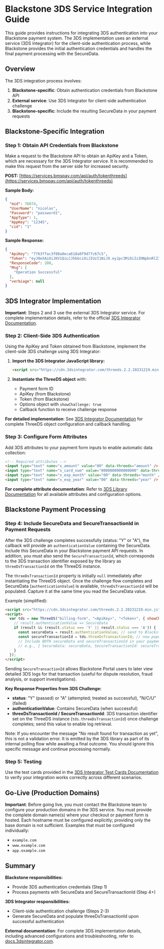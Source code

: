 # Blackstone 3DS Service Integration Guide

This guide provides instructions for integrating 3DS authentication into your Blackstone payment system. The 3DS implementation uses an external service (3DS Integrator) for the client-side authentication process, while Blackstone provides the initial authentication credentials and handles the final payment processing with the SecureData.

## Overview

The 3DS integration process involves:

1. **Blackstone-specific**: Obtain authentication credentials from Blackstone API
2. **External service**: Use 3DS Integrator for client-side authentication challenge
3. **Blackstone-specific**: Include the resulting SecureData in your payment requests

## Blackstone-Specific Integration

### Step 1: Obtain API Credentials from Blackstone

Make a request to the Blackstone API to obtain an ApiKey and a Token, which are necessary for the 3DS Integrator service. It is recommended to make this request from the server side for increased security.

**POST:** [https://services.bmspay.com/api/auth/tokenthreeds](https://services.bmspay.com/api/auth/tokenthreeds)

**Sample Body:**

```json
{
  "mid": 76074,
  "UserName": "nicolas",
  "Password": "password1",
  "AppType": 1,
  "AppKey": "12345",
  "cid": "1"
}
```

**Sample Response:**

```json
{
  "ApiKey": "7763ffac3f08a0eca618a0f9d77c67c5",
  "Token": "eyJ0eXAiOiJKV1QiLCJhbGciOiJIUzI1NiJ9.eyJpc3MiOiIzZHNpbnRlZ3JhdG9yX0F1dGhlbnRpY2F",
  "ResponseCode": 200,
  "Msg": [
    "Operation Successful"
  ],
  "verbiage": null
}
```

## 3DS Integrator Implementation

**Important**: Steps 2 and 3 use the external 3DS Integrator service. For complete implementation details, refer to the official [3DS Integrator Documentation](https://docs.3dsintegrator.com).

### Step 2: Client-Side 3DS Authentication

Using the ApiKey and Token obtained from Blackstone, implement the client-side 3DS challenge using 3DS Integrator:

1. **Import the 3DS Integrator JavaScript library:**

    ```html
    <script src="https://cdn.3dsintegrator.com/threeds.2.2.20231219.min.js"></script>
    ```

2. **Instantiate the ThreeDS object** with:
   - Payment form ID
   - ApiKey (from Blackstone)
   - Token (from Blackstone)
   - Options object with `showChallenge: true`
   - Callback function to receive challenge response

**For detailed implementation**: See [3DS Integrator Documentation](https://docs.3dsintegrator.com) for complete ThreeDS object configuration and callback handling.

### Step 3: Configure Form Attributes

Add 3DS attributes to your payment form inputs to enable automatic data collection:

```html
<!-- Required attributes -->
<input type="text" name="x_amount" value="00" data-threeds="amount" />
<input type="text" name="x_card_num" value="0000000000000000" data-threeds="pan" />
<input type="text" name="x_exp_month" value="00" data-threeds="month" />
<input type="text" name="x_exp_year" value="00" data-threeds="year" />
```

**For complete attribute documentation**: Refer to [3DS Library Documentation](https://docs.3dsintegrator.com) for all available attributes and configuration options.

## Blackstone Payment Processing

### Step 4: Include SecureData and SecureTransactionId in Payment Requests

After the 3DS challenge completes successfully (status: "Y" or "A"), the callback will provide an `authenticationValue` containing the SecureData. Include this SecureData in your Blackstone payment API requests. In addition, you must also send the `SecureTransactionId`, which corresponds to the 3DS transaction identifier exposed by the library as `threeDsTransactionId` on the ThreeDS instance.

The `threeDsTransactionId` property is initially `null` immediately after instantiating the ThreeDS object. Once the challenge flow completes and SecureData (`authenticationValue`) is available, `threeDsTransactionId` will be populated. Capture it at the same time you read the SecureData value.

Example (simplified):

```html
<script src="https://cdn.3dsintegrator.com/threeds.2.2.20231219.min.js"></script>
<script>
  var tds = new ThreeDS("billing-form", "<ApiKey>", "<Token>", { showChallenge: true }, function (result) {
    // result.authenticationValue => SecureData
    if (result && (result.status === 'Y' || result.status === 'A')) {
      const secureData = result.authenticationValue; // send to Blackstone
      const secureTransactionId = tds.threeDsTransactionId; // now populated
      // Include BOTH secureData and secureTransactionId in your payment API request body
      // e.g., { SecureData: secureData, SecureTransactionId: secureTransactionId, ... }
    }
  });
</script>
```

Sending `SecureTransactionId` allows Blackstone Portal users to later view detailed 3DS logs for that transaction (useful for dispute resolution, fraud analysis, or support investigations).

**Key Response Properties from 3DS Challenge:**

- **status**: "Y" (passed) or "A" (attempted; treated as successful), "N/C/U" (failed)
- **authenticationValue**: Contains SecureData (when successful)
- **threeDsTransactionId / SecureTransactionId**: 3DS transaction identifier set on the ThreeDS instance (`tds.threeDsTransactionId`) once challenge completes; send this value to enable log retrieval.

Note: If you encounter the message "No result found for transaction as yet", this is not a validation error. It is emitted by the 3DS library as part of its internal polling flow while awaiting a final outcome. You should ignore this specific message and continue processing normally.

### Step 5: Testing

Use the test cards provided in the [3DS Integrator Test Cards Documentation](https://docs.3dsintegrator.com) to verify your integration works correctly across different scenarios.

## Go-Live (Production Domains)

**Important**: Before going live, you must contact the Blackstone team to configure your production domains in the 3DS service. You must provide the complete domain name(s) where your checkout or payment form is hosted. Each hostname must be configured explicitly; providing only the base domain is not sufficient. Examples that must be configured individually:

- `example.com`
- `www.example.com`
- `app.example.com`

## Summary

**Blackstone responsibilities:**

- Provide 3DS authentication credentials (Step 1)
- Process payments with SecureData and SecureTransactionId (Step 4+)

**3DS Integrator responsibilities:**

- Client-side authentication challenge (Steps 2-3)
- Generate SecureData and populate threeDsTransactionId upon successful authentication

**External documentation**: For complete 3DS implementation details, including advanced configurations and troubleshooting, refer to [docs.3dsintegrator.com](https://docs.3dsintegrator.com).
